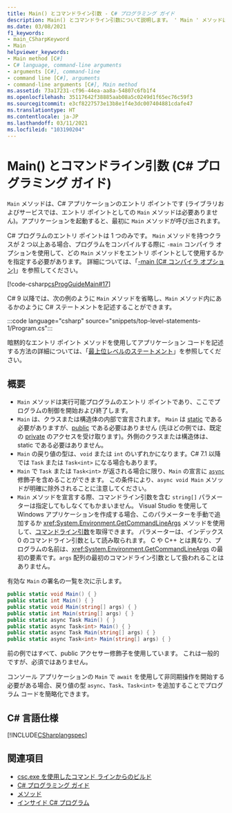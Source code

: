 ```yaml
---
title: Main() とコマンドライン引数 - C# プログラミング ガイド
description: Main() とコマンドライン引数について説明します。 ' Main ' メソッドは、実行可能プログラムのエントリポイントです。
ms.date: 03/08/2021
f1_keywords:
- main_CSharpKeyword
- Main
helpviewer_keywords:
- Main method [C#]
- C# language, command-line arguments
- arguments [C#], command-line
- command line [C#], arguments
- command-line arguments [C#], Main method
ms.assetid: 73a17231-cf96-44ea-aa8a-54807c6fb1f4
ms.openlocfilehash: 35117642f38885aab08a5c0249d1f65ec76c59f3
ms.sourcegitcommit: e3cf8227573e13b8e1f4e3dc007404881cdafe47
ms.translationtype: HT
ms.contentlocale: ja-JP
ms.lasthandoff: 03/11/2021
ms.locfileid: "103190204"
---
```

# <a name="main-and-command-line-arguments-c-programming-guide"></a>Main() とコマンドライン引数 (C# プログラミング ガイド)

`Main` メソッドは、C# アプリケーションのエントリ ポイントです (ライブラリおよびサービスでは、エントリ ポイントとしての `Main` メソッドは必要ありません)。アプリケーションを起動すると、最初に `Main` メソッドが呼び出されます。

C# プログラムのエントリ ポイントは 1 つのみです。 `Main` メソッドを持つクラスが 2 つ以上ある場合、プログラムをコンパイルする際に `-main` コンパイラ オプションを使用して、どの `Main` メソッドをエントリ ポイントとして使用するかを指定する必要があります。 詳細については、「[-main (C# コンパイラ オプション)](../../language-reference/compiler-options/main-compiler-option.md)」を参照してください。

[!code-csharp[csProgGuideMain#17](~/samples/snippets/csharp/VS_Snippets_VBCSharp/csProgGuideMain/CS/Class1.cs#17)]

C# 9 以降では、次の例のように `Main` メソッドを省略し、`Main` メソッド内にあるかのように C# ステートメントを記述することができます。

:::code language="csharp" source="snippets/top-level-statements-1/Program.cs":::

暗黙的なエントリ ポイント メソッドを使用してアプリケーション コードを記述する方法の詳細については、「[最上位レベルのステートメント](top-level-statements.md)」を参照してください。

## <a name="overview"></a>概要

- `Main` メソッドは実行可能プログラムのエントリ ポイントであり、ここでプログラムの制御を開始および終了します。
- `Main` は、クラスまたは構造体の内部で宣言されます。 `Main` は [static](../../language-reference/keywords/static.md) である必要がありますが、[public](../../language-reference/keywords/public.md) である必要はありません (先ほどの例では、既定の [private](../../language-reference/keywords/private.md) のアクセスを受け取ります)。外側のクラスまたは構造体は、static である必要はありません。
- `Main` の戻り値の型は、`void` または `int` のいずれかになります。C# 7.1 以降では `Task` または `Task<int>` になる場合もあります。
- `Main` で `Task` または `Task<int>` が返される場合に限り、`Main` の宣言に [`async`](../../language-reference/keywords/async.md) 修飾子を含めることができます。 この条件により、`async void Main` メソッドが明確に除外されることに注意してください。
- `Main` メソッドを宣言する際、コマンドライン引数を含む `string[]` パラメーターは指定してもしなくてもかまいません。 Visual Studio を使用して Windows アプリケーションを作成する場合、このパラメーターを手動で追加するか <xref:System.Environment.GetCommandLineArgs> メソッドを使用して、[コマンドライン引数](command-line-arguments.md)を取得できます。 パラメーターは、インデックス 0 のコマンドライン引数として読み取られます。 C や C++ とは異なり、プログラムの名前は、<xref:System.Environment.GetCommandLineArgs> の最初の要素です。`args` 配列の最初のコマンドライン引数として扱われることはありません。

有効な `Main` の署名の一覧を次に示します。

```csharp
public static void Main() { }
public static int Main() { }
public static void Main(string[] args) { }
public static int Main(string[] args) { }
public static async Task Main() { }
public static async Task<int> Main() { }
public static async Task Main(string[] args) { }
public static async Task<int> Main(string[] args) { }
```

前の例ではすべて、public アクセサー修飾子を使用しています。 これは一般的ですが、必須ではありません。

コンソール アプリケーションの `Main` で `await` を使用して非同期操作を開始する必要がある場合、戻り値の型 `async`、`Task`、`Task<int>` を追加することでプログラム コードを簡略化できます。

## <a name="c-language-specification"></a>C# 言語仕様

[!INCLUDE[CSharplangspec](~/includes/csharplangspec-md.md)]

## <a name="see-also"></a>関連項目

- [csc.exe を使用したコマンド ラインからのビルド](../../language-reference/compiler-options/command-line-building-with-csc-exe.md)
- [C# プログラミング ガイド](../index.md)
- [メソッド](../classes-and-structs/methods.md)
- [インサイド C# プログラム](../inside-a-program/index.md)
